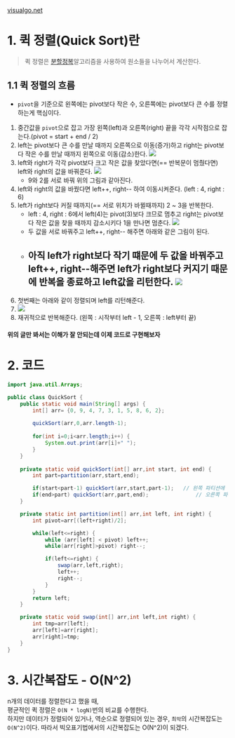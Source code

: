 [visualgo.net](https://visualgo.net/en/sorting)

# 1. 퀵 정렬(Quick Sort)란
> 퀵 정렬은 [분할정복]()알고리즘을 사용하여 원소들을 나누어서 계산한다. 

## 1.1 퀵 정렬의 흐름
* `pivot`을 기준으로 왼쪽에는 pivot보다 작은 수, 오른쪽에는 pivot보다 큰 수를 정렬하는게 핵심이다.
1. 중간값을 `pivot`으로 잡고 가장 왼쪽(left)과 오른쪽(right) 끝을 각각 시작점으로 잡는다.(pivot = start + end / 2)
2. left는 pivot보다 큰 수를 만날 때까지 오른쪽으로 이동(증가)하고 right는 pivot보다 작은 수를 만날 때까지 왼쪽으로 이동(감소)한다.
![](https://file.notion.so/f/s/4681161e-aeb4-4682-b0be-1dc7f7a97b77/Untitled.png?id=eb046d3e-002f-436c-9259-ffb2017cf528&table=block&spaceId=f9c12af7-5300-478f-8a5e-82006832e053&expirationTimestamp=1689220800000&signature=Bg5gBbY5ewrtbfh0BEKMwwwYmva9TQZpSKQv9stiP9s&downloadName=Untitled.png)
3. left와 right가 각각 pivot보다 크고 작은 값을 찾았다면(== 반복문이 멈췄다면) left와 right의 값을 바꿔준다.
![](https://file.notion.so/f/s/fcfe5806-0190-4422-b77b-b5e0fb0a292a/Untitled.png?id=18ac3b29-abb0-4fae-a6e8-e92872721184&table=block&spaceId=f9c12af7-5300-478f-8a5e-82006832e053&expirationTimestamp=1689220800000&signature=fl-9DrvZ40m9Pm8m0-lKnSLi5NG3REy-QMNIAbCe1No&downloadName=Untitled.png)
   - 9와 2를 서로 바꿔 위의 그림과 같아진다.
4. left와 right의 값을 바꿨다면 left++, right-- 하여 이동시켜준다. (left : 4, right : 6)
5. left가 right보다 커질 때까지(== 서로 위치가 바뀔때까지) 2 ~ 3을 반복한다.
   -  left : 4, right : 6에서 left(4)는 pivot(3)보다 크므로 멈추고 right는 pivot보다 작은 값을 찾을 때까지 감소시키다 1을 만나면 멈춘다.
  ![](https://file.notion.so/f/s/ac691508-6656-4e2f-9e5a-416a39bef097/Untitled.png?id=4f27ae3d-2048-4563-9009-a796be35a801&table=block&spaceId=f9c12af7-5300-478f-8a5e-82006832e053&expirationTimestamp=1689220800000&signature=3jdGVfQHAJ8B1O5H7eHgqq0Vm2Ds2TqXsePBydwNavk&downloadName=Untitled.png)
   - 두 값을 서로 바꿔주고 left++, right-- 해주면 아래와 같은 그림이 된다.
   - 아직 left가 right보다 작기 떄문에 두 값을 바꿔주고 left++, right--해주면 left가 right보다 커지기 때문에 반복을 종료하고 left값을 리턴한다.
  ![](https://file.notion.so/f/s/6b9ac54b-ef47-4035-aed0-3d75191ef328/Untitled.png?id=b8b6407e-50e3-4309-9fdf-5f8b33cb18d5&table=block&spaceId=f9c12af7-5300-478f-8a5e-82006832e053&expirationTimestamp=1689220800000&signature=yO1r_3Kf2pXLMYRUbLt-s06uZZjzMsRbWKP_Rh8sSYs&downloadName=Untitled.png)
       - 
6. 첫번째는 아래와 같이 정렬되며 left를 리턴해준다.
7. ![](https://file.notion.so/f/s/ba422474-f3cc-4d01-87b1-41d9b5cf9af1/Untitled.png?id=5c9dcff3-59cd-45f9-8cee-d856eb83c17c&table=block&spaceId=f9c12af7-5300-478f-8a5e-82006832e053&expirationTimestamp=1689220800000&signature=8lx0pDrjCbg1RGGdnb-Qhr0FNZOn2yvhOV5smopMys4&downloadName=Untitled.png)
7. 재귀적으로 반복해준다. (왼쪽 : 시작부터 left - 1, 오른쪽 : left부터 끝)  

#### 위의 글만 봐서는 이해가 잘 안되는데 이제 코드로 구현해보자
# 2. 코드
```java
import java.util.Arrays;

public class QuickSort {
    public static void main(String[] args) {
        int[] arr= {0, 9, 4, 7, 3, 1, 5, 8, 6, 2};
        
        quickSort(arr,0,arr.length-1);
        
        for(int i=0;i<arr.length;i++) {
            System.out.print(arr[i]+" ");
        }
    }
    
    private static void quickSort(int[] arr,int start, int end) {
        int part=partition(arr,start,end);

        if(start<part-1) quickSort(arr,start,part-1);   // 왼쪽 파티션에 정렬할 값이 있으면 재귀
        if(end>part) quickSort(arr,part,end);               // 오른쪽 파티션에 정렬할 값이 있으면 재귀
    }

    private static int partition(int[] arr,int left, int right) {
        int pivot=arr[(left+right)/2];

        while(left<=right) {
            while (arr[left] < pivot) left++;
            while(arr[right]>pivot) right--;

            if(left<=right) {
                swap(arr,left,right);
                left++;
                right--;
            }
        }
        return left;
    }

    private static void swap(int[] arr,int left,int right) {
        int tmp=arr[left];
        arr[left]=arr[right];
        arr[right]=tmp;
    }
}
```

# 3. 시간복잡도 - O(N^2)
n개의 데이터를 정렬한다고 했을 때, <br/>
평균적인 퀵 정렬은 `O(N * logN)`번의 비교를 수행한다.<br/>
하지만 데이터가 정렬되어 있거나, 역순으로 정렬되어 있는 경우, `최악`의 시간복잡도는 `O(N^2)`이다. 
따라서 빅오표기법에서의 시간복잡도는 O(N^2)이 되겠다.


